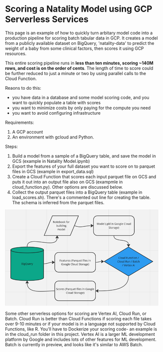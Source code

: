 # Scoring a Natality Model using GCP Serverless Services

This page is an example of how to quickly turn arbitary model code into a production pipeline for scoring batch tabular data in GCP. It creates a model from a publicly available dataset on BigQuery, 'natality-data' to predict the weight of a baby from some clinical factors, then scores it using GCP resources.

This entire scoring pipeline runs in **less than ten minutes, scoring ~140M rows, and cost is on the order of cents**. The length of time to score could be further reduced to just a minute or two by using parallel calls to the Cloud Function.

Reaons to do this:
- you have data in a database and some model scoring code, and you want to quickly populate a table with scores
- you want to minimize costs by only paying for the compute you need
- you want to avoid configuring infrastructure

Requirements:
1. A GCP account
2. An environment with gcloud and Python.

Steps:
1. Build a model from a sample of a BigQuery table, and save the model in GCS (example in Natality Model.ipynb)
2. Export the features of your full dataset you want to score on to parquet files in GCS (example in export_data.sql)
3. Create a Cloud Function that scores each input parquet file on GCS and puts it out into an output file also on GCS (exampmle in cloud_function.py). Other options are discussed below.
4. Collect the output parquet files into a BigQuery table (example in load_scores.sh). There's a commented out line for creating the table. The schema is inferred from the parquet files.

![Architecture Diagram](Workflow.png)

Some other serverless options for scoring are Vertex AI, Cloud Run, or Batch. Cloud Run is better than Cloud Functions if scoring each file takes over 9-10 minutes or if your model is in a language not supported by Cloud Functions, like R. You'll have to Dockerize your scoring code- an example is in the cloud_run folder in this project. Vertex AI is a larger ML development platform by Google and includes lots of other features for ML development. Batch is currently in preview, and looks like it's similar to AWS Batch.